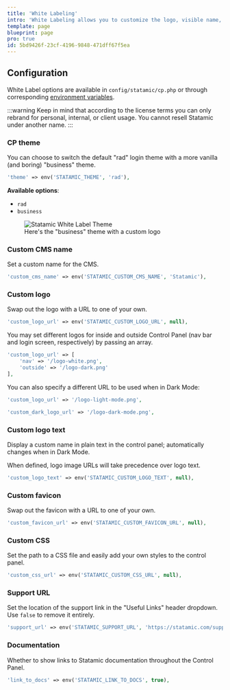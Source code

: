 ```yaml
---
title: 'White Labeling'
intro: 'White Labeling allows you to customize the logo, visible name, and basic theme of the CMS throughout the control panel.'
template: page
blueprint: page
pro: true
id: 5bd9426f-23cf-4196-9848-471dff67f5ea
---
```


## Configuration

White Label options are available in `config/statamic/cp.php` or through corresponding [environment variables](configuration#environment-variables).

:::warning
Keep in mind that according to the license terms you can only rebrand for personal, internal, or client usage. You cannot resell Statamic under another name.
:::

### CP theme

You can choose to switch the default "rad" login theme with a more vanilla (and boring) "business" theme.

``` php
'theme' => env('STATAMIC_THEME', 'rad'),
```

**Available options**:

- `rad`
- `business`

<figure>
    <img src="/img/white-label-login.png" alt="Statamic White Label Theme">
    <figcaption>Here's the "business" theme with a custom logo</figcaption>
</figure>

### Custom CMS name

Set a custom name for the CMS.

``` php
'custom_cms_name' => env('STATAMIC_CUSTOM_CMS_NAME', 'Statamic'),
```

### Custom logo

Swap out the logo with a URL to one of your own.

``` php
'custom_logo_url' => env('STATAMIC_CUSTOM_LOGO_URL', null),
```

You may set different logos for inside and outside Control Panel (nav bar and login screen, respectively) by passing an array.

``` php
'custom_logo_url' => [
    'nav' => '/logo-white.png',
    'outside' => '/logo-dark.png'
],
```

You can also specify a different URL to be used when in Dark Mode:

``` php
'custom_logo_url' => '/logo-light-mode.png',

'custom_dark_logo_url' => '/logo-dark-mode.png',
```

### Custom logo text

Display a custom name in plain text in the control panel; automatically changes when in Dark Mode.

When defined, logo image URLs will take precedence over logo text.

``` php
'custom_logo_text' => env('STATAMIC_CUSTOM_LOGO_TEXT', null),
```

### Custom favicon

Swap out the favicon with a URL to one of your own.

``` php
'custom_favicon_url' => env('STATAMIC_CUSTOM_FAVICON_URL', null),
```

### Custom CSS

Set the path to a CSS file and easily add your own styles to the control panel.

``` php
'custom_css_url' => env('STATAMIC_CUSTOM_CSS_URL', null),
```

### Support URL

Set the location of the support link in the "Useful Links" header dropdown. Use `false` to remove it entirely.

```php
'support_url' => env('STATAMIC_SUPPORT_URL', 'https://statamic.com/support'),
```

### Documentation

Whether to show links to Statamic documentation throughout the Control Panel.

```php
'link_to_docs' => env('STATAMIC_LINK_TO_DOCS', true),
```
